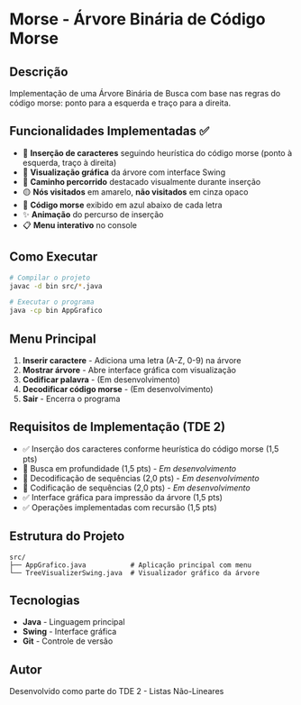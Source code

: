 # Morse - Árvore Binária de Código Morse

## Descrição

Implementação de uma Árvore Binária de Busca com base nas regras do código morse: ponto para a esquerda e traço para a direita.

## Funcionalidades Implementadas ✅

- 🌳 **Inserção de caracteres** seguindo heurística do código morse (ponto à esquerda, traço à direita)
- 🎨 **Visualização gráfica** da árvore com interface Swing
- 🎯 **Caminho percorrido** destacado visualmente durante inserção
- 🟡 **Nós visitados** em amarelo, **não visitados** em cinza opaco
- 🔵 **Código morse** exibido em azul abaixo de cada letra
- ✨ **Animação** do percurso de inserção
- 📋 **Menu interativo** no console

## Como Executar

```bash
# Compilar o projeto
javac -d bin src/*.java

# Executar o programa
java -cp bin AppGrafico
```

## Menu Principal

1. **Inserir caractere** - Adiciona uma letra (A-Z, 0-9) na árvore
2. **Mostrar árvore** - Abre interface gráfica com visualização
3. **Codificar palavra** - (Em desenvolvimento)
4. **Decodificar código morse** - (Em desenvolvimento)
5. **Sair** - Encerra o programa

## Requisitos de Implementação (TDE 2)

- ✅ Inserção dos caracteres conforme heurística do código morse (1,5 pts)
- 🔄 Busca em profundidade (1,5 pts) - *Em desenvolvimento*
- 🔄 Decodificação de sequências (2,0 pts) - *Em desenvolvimento*  
- 🔄 Codificação de sequências (2,0 pts) - *Em desenvolvimento*
- ✅ Interface gráfica para impressão da árvore (1,5 pts)
- ✅ Operações implementadas com recursão (1,5 pts)

## Estrutura do Projeto

```
src/
├── AppGrafico.java           # Aplicação principal com menu
└── TreeVisualizerSwing.java  # Visualizador gráfico da árvore
```

## Tecnologias

- **Java** - Linguagem principal
- **Swing** - Interface gráfica
- **Git** - Controle de versão

## Autor

Desenvolvido como parte do TDE 2 - Listas Não-Lineares
